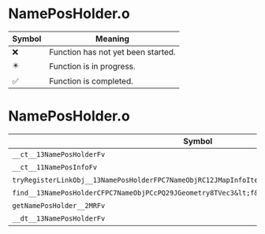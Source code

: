 # NamePosHolder.o
| Symbol | Meaning 
| ------------- | ------------- 
| :x: | Function has not yet been started. 
| :eight_pointed_black_star: | Function is in progress. 
| :white_check_mark: | Function is completed. 


# NamePosHolder.o
| Symbol | Decompiled? |
| ------------- | ------------- |
| `__ct__13NamePosHolderFv` | :white_check_mark: |
| `__ct__11NamePosInfoFv` | :white_check_mark: |
| `tryRegisterLinkObj__13NamePosHolderFPC7NameObjRC12JMapInfoIter` | :x: |
| `find__13NamePosHolderCFPC7NameObjPCcPQ29JGeometry8TVec3&lt;f&gt;PQ29JGeometry8TVec3&lt;f&gt;` | :x: |
| `getNamePosHolder__2MRFv` | :white_check_mark: |
| `__dt__13NamePosHolderFv` | :white_check_mark: |

